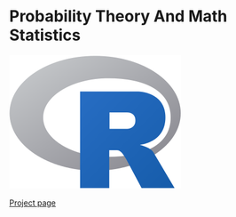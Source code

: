 # Probability Theory And Math Statistics

![Alt text](./images/R_logo.png?raw=true)

[Project page](https://burconst.github.io/prob_theory_and_math_stat/)